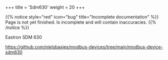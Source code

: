 +++
title = 'Sdm630'
weight = 20
+++

{{% notice style="red" icon="bug" title="Incomplete documentation" %}}
Page is not yet finished. Is incomplete and will contain inaccuracies.
{{% /notice %}}

Eastron SDM 630

https://github.com/nielsbasjes/modbus-devices/tree/main/modbus-device-sdm630
